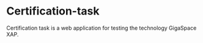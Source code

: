 Certification-task
==================

Certification task is a web application for testing the technology GigaSpace XAP.
